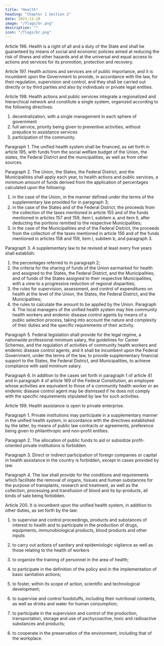 ```yaml
---
title: "Health"
heading: "Chapter 1 Section 2"
date: 2021-11-28
image: "/flags/br.png"
description: ""
icon: "/flags/br.png"
---
```



Article 196.  Health is a right of all and a duty of the State and shall be guaranteed by means of social and economic policies aimed at reducing the risk of illness and other hazards and at the universal and equal access to actions and services for its promotion, protection and recovery.

Article 197.  Health actions and services are of public importance, and it is incumbent upon the Government to provide, in accordance with the law, for their regulation, supervision and control, and they shall be carried out directly or by third parties and also by individuals or private legal entities.

Article 198. Health actions and public services integrate a regionalized and hierarchical network and constitute a single system, organized according to the following directives:
1. decentralization, with a single management in each sphere of government
2.  full service, priority being given to preventive activities, without prejudice
to assistance services
3.   participation of the community.

Paragraph 1. The unified health system shall be financed, as set forth in article 195, with funds from the social welfare budget of the Union, the states, the Federal District and the municipalities, as well as from other sources. 

Paragraph 2. The Union, the States, the Federal District, and the Municipalities shall apply each year, to health actions and public services, a minimum amount of funds derived from the application of percentages calculated upon the following:
1. in the case of the Union, in the manner defined under the terms of the
supplementary law provided for in paragraph 3;
2.  in the case of the States and of the Federal District, the proceeds from the
collection of the taxes mentioned in article 155 and of the funds mentioned in articles
157 and 159, item I, subitem a, and item II, after deducting the portions remitted to
the respective Municipalities;
3.   in the case of the Municipalities and of the Federal District, the proceeds
from the collection of the taxes mentioned in article 156 and of the funds mentioned
in articles 158 and 159, item I, subitem b, and paragraph 3.

Paragraph 3. A supplementary law to be revised at least every five years shall establish:
1. the percentages referred to in paragraph 2;
2.  the criteria for the sharing of funds of the Union earmarked for health and
assigned to the States, the Federal District, and the Municipalities, and of funds of
the States assigned to their respective Municipalities, with a view to a progressive
reduction of regional disparities;
3.   the rules for supervision, assessment, and control of expenditures on health
at the level of the Union, the States, the Federal District, and the Municipalities;
4. the rules to calculate the amount to be applied by the Union.
Paragraph 4. The local managers of the unified health system may hire community
health workers and endemic disease control agents by means of a public selection
process, taking into account the nature and complexity of their duties and the specific
requirements of their activity.

Paragraph 5. Federal legislation shall provide for the legal regime, a nationwide professional minimum salary, the guidelines for Career Schemes, and the regulation of activities of community health workers and endemic disease control agents, and it shall be incumbent upon the Federal Government, under the terms of the law, to provide supplementary financial support to the States, the Federal District, and Municipalities, to achieve compliance with said minimum salary.

Paragraph 6. In addition to the cases set forth in paragraph 1 of article 41 and in paragraph 4 of article 169 of the Federal Constitution, an employee whose activities are equivalent to those of a community health worker or an endemic disease control agent may be dismissed if he does not comply with the specific requirements stipulated by law for such activities.


Article 199.  Health assistance is open to private enterprise. 

Paragraph 1. Private institutions may participate in a supplementary manner in the unified health system, in accordance with the directives established by the latter, by means of public law contracts or agreements, preference being given to philanthropic and non-profit entities.

Paragraph 2. The allocation of public funds to aid or subsidize profit-oriented private institutions is forbidden.

Paragraph 3. Direct or indirect participation of foreign companies or capital in health assistance in the country is forbidden, except in cases provided by law.

Paragraph 4. The law shall provide for the conditions and requirements which facilitate the removal of organs, tissues and human substances for the purpose of transplants, research and treatment, as well as the collection, processing and transfusion of blood and its by-products, all kinds of sale being forbidden.

Article 200. It is incumbent upon the unified health system, in addition to other duties, as set forth by the law:

1. to supervise and control proceedings, products and substances of interest to health and to participate in the production of drugs, equipments, immunobiological products, blood products and other inputs

2.  to carry out actions of sanitary and epidemiologic vigilance as well as those relating to the health of workers
3.   to organize the training of personnel in the area of health;
4. to participate in the definition of the policy and in the implementation of
basic sanitation actions;
5. to foster, within its scope of action, scientific and technological
development;
6.  to supervise and control foodstuffs, including their nutritional contents,
as well as drinks and water for human consumption;
7.   to participate in the supervision and control of the production,
transportation, storage and use of pschycoactive, toxic and radioactive substances
and products;
8.    to cooperate in the preservation of the environment, including that of
the workplace.
